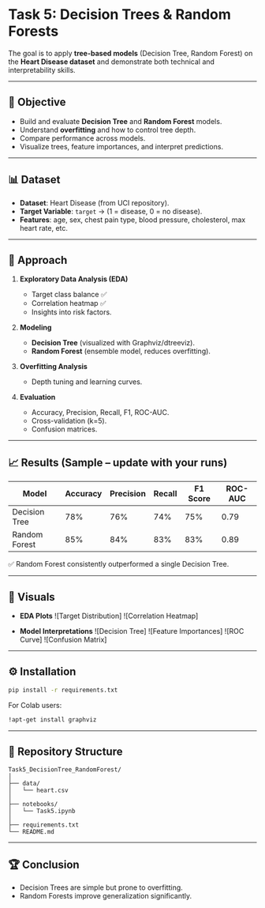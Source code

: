 # Task 5: Decision Trees & Random Forests

The goal is to apply **tree-based models** (Decision Tree, Random Forest) on the **Heart Disease dataset** and demonstrate both technical and interpretability skills.

---

## 📌 Objective

* Build and evaluate **Decision Tree** and **Random Forest** models.
* Understand **overfitting** and how to control tree depth.
* Compare performance across models.
* Visualize trees, feature importances, and interpret predictions.

---

## 📊 Dataset

* **Dataset**: Heart Disease (from UCI repository).
* **Target Variable**: `target` → (1 = disease, 0 = no disease).
* **Features**: age, sex, chest pain type, blood pressure, cholesterol, max heart rate, etc.

---

## 🧪 Approach

1. **Exploratory Data Analysis (EDA)**

   * Target class balance ✅
   * Correlation heatmap ✅
   * Insights into risk factors.

2. **Modeling**

   * **Decision Tree** (visualized with Graphviz/dtreeviz).
   * **Random Forest** (ensemble model, reduces overfitting).

3. **Overfitting Analysis**

   * Depth tuning and learning curves.

4. **Evaluation**

   * Accuracy, Precision, Recall, F1, ROC-AUC.
   * Cross-validation (k=5).
   * Confusion matrices.

---

## 📈 Results (Sample – update with your runs)

| Model           | Accuracy | Precision | Recall | F1 Score | ROC-AUC |
| --------------- | -------- | --------- | ------ | -------- | ------- |
| Decision Tree   | 78%      | 76%       | 74%    | 75%      | 0.79    |
| Random Forest   | 85%      | 84%       | 83%    | 83%      | 0.89    |

✅ Random Forest consistently outperformed a single Decision Tree.

---

## 🎨 Visuals

* **EDA Plots**
  ![Target Distribution]
  ![Correlation Heatmap]

* **Model Interpretations**
  ![Decision Tree]
  ![Feature Importances]
  ![ROC Curve]
  ![Confusion Matrix]

---

## ⚙️ Installation

```bash
pip install -r requirements.txt
```

For Colab users:

```bash
!apt-get install graphviz
```

---


## 📂 Repository Structure
```
Task5_DecisionTree_RandomForest/
│
├── data/
│   └── heart.csv
│
├── notebooks/
│   └── Task5.ipynb
│
├── requirements.txt
└── README.md
```

---

## 🏆 Conclusion

* Decision Trees are simple but prone to overfitting.
* Random Forests improve generalization significantly.



